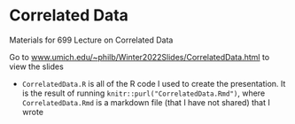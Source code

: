 # Correlated Data
Materials for 699 Lecture on Correlated Data

Go to www.umich.edu/~philb/Winter2022Slides/CorrelatedData.html to view the slides

- `CorrelatedData.R` is all of the R code I used to create the presentation. 
It is the result of running `knitr::purl("CorrelatedData.Rmd")`, where 
`CorrelatedData.Rmd` is a markdown file (that I have not shared) that I wrote

